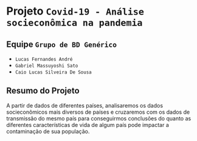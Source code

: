 # Projeto `Covid-19 - Análise socieconômica na pandemia`

## Equipe `Grupo de BD Genérico`
* `Lucas Fernandes André`
* `Gabriel Massuyoshi Sato`
* `Caio Lucas Silveira De Sousa`

## Resumo do Projeto
 A partir de dados de diferentes países, analisaremos os dados socieconômicos mais diversos de países e cruzaremos com os dados de transmissão do mesmo país para conseguirmos conclusões do quanto as diferentes características de vida de algum país pode impactar a contaminação de sua população.
